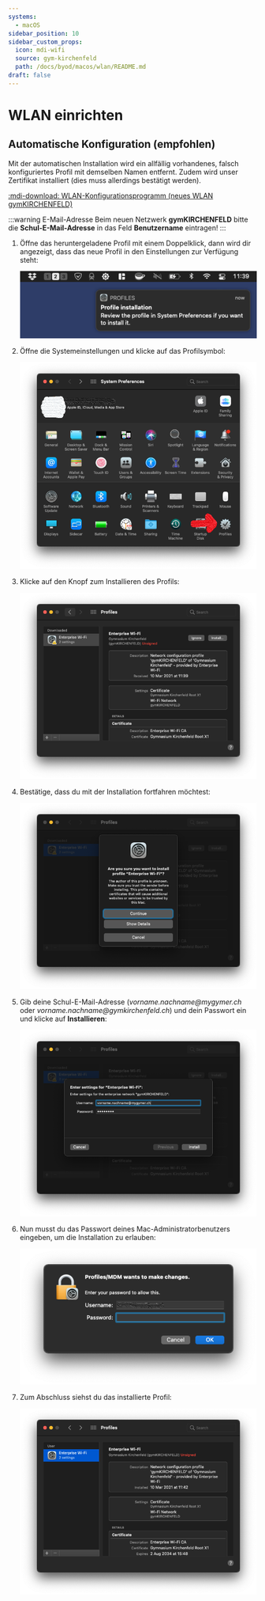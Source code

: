 ```yaml
---
systems:
  - macOS
sidebar_position: 10
sidebar_custom_props:
  icon: mdi-wifi
  source: gym-kirchenfeld
  path: /docs/byod/macos/wlan/README.md
draft: false
---
```


# WLAN einrichten



## Automatische Konfiguration (empfohlen)

Mit der automatischen Installation wird ein allfällig vorhandenes, falsch konfiguriertes Profil mit demselben Namen entfernt. Zudem wird unser Zertifikat installiert (dies muss allerdings bestätigt werden).

[:mdi-download: WLAN-Konfigurationsprogramm (neues WLAN gymKIRCHENFELD)][1]

[1]: https://enterprise-wifi.net/?idp=572&profile=332

:::warning E-Mail-Adresse
Beim neuen Netzwerk __gymKIRCHENFELD__ bitte die **Schul-E-Mail-Adresse** in das Feld __Benutzername__ eintragen!
:::

1. Öffne das heruntergeladene Profil mit einem Doppelklick, dann wird dir angezeigt, dass das neue Profil in den Einstellungen zur Verfügung steht:

   ![](./wlan-1.png)

2. Öffne die Systemeinstellungen und klicke auf das Profilsymbol:

   ![](./wlan-2a.png)

3. Klicke auf den Knopf zum Installieren des Profils:

   ![](./wlan-3.png)

4. Bestätige, dass du mit der Installation fortfahren möchtest:

   ![](./wlan-4.png)

5. Gib deine Schul-E-Mail-Adresse (_vorname.nachname@mygymer.ch_ oder _vorname.nachname@gymkirchenfeld.ch_) und dein Passwort ein und klicke auf __Installieren__:

   ![](./wlan-5.png)

6. Nun musst du das Passwort deines Mac-Administratorbenutzers eingeben, um die Installation zu erlauben:

   ![](./wlan-6a.png)

7. Zum Abschluss siehst du das installierte Profil:

   ![](./wlan-7.png)

